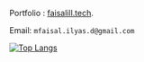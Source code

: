 
Portfolio : [faisalill.tech](https://faisalill.tech).

Email: ```mfaisal.ilyas.d@gmail.com```


[![Top Langs](https://github-readme-stats.vercel.app/api/top-langs/?username=faisalill&layout=compact&theme=radical)](https://github.com/faisalill/github-readme-stats)


